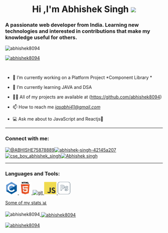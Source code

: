 <h1 align="center">Hi ,I'm Abhishek Singh <img  src=src="https://readme-typing-svg.demolab.com? font=Fira+Code&weight=600&size=22&pause=1000&color=00f7ff&random=false&width=535&lines=%E2%9C%A8+Hey%2C+I'm+Abhishek Singh.+You+are+Welcome!+%F0%9F%8C%9F" ></h1>
<h3 align="left">A passionate  web developer from India. Learning new technologies and interested in contributions that make my knowledge useful for others.</h3>

<!-- <p align="right"> <img src="https://komarev.com/ghpvc/?username=abhishek8094&label=Profile%20views&color=0e75b6&style=flat" alt="Abhishek Singh" /> </p>

<p align="center"> <a href="https://github.com/ryo-ma/github-profile-trophy"><img src="https://github-profile-trophy.vercel.app/?username=abhishek8094" alt="Abhishek singh" /></a> </p>
 -->
 <p align="left"> <img src="https://komarev.com/ghpvc/?username=abhishek8094&label=Profile%20views&color=0e75b6&style=flat" alt="abhishek8094" /> </p>

<p align="left"> <a href="https://github.com/ryo-ma/github-profile-trophy"><img src="https://github-profile-trophy.vercel.app/?username=abhishek8094" alt="abhishek8094" /></a> </p>

<p align="left"> <a href="https://twitter.com/" target="blank"><img src="https://img.shields.io/twitter/follow/?logo=twitter&style=for-the-badge" alt="" /></a> </p>

- 🔭 I’m currently working on a Platform Project *Component Library *

- 🌱 I’m currently learning JAVA and DSA
 
- 👨‍💻 All of my projects are available at (https://github.com/abhishek8094)

- 📫 How to reach me *iasabhi41@gmail.com*
 
-  💻 Ask me about to JavaScript and Reactjs🥂
<hr>

<h3 align="left"> Connect with me:</h3>
<p align="left">
 <a href="https://twitter.com/ABHISHE75878889" target="_blank"><img align="center" src="https://raw.githubusercontent.com/rahuldkjain/github-profile-readme-generator/master/src/images/icons/Social/twitter.svg" alt="@ABHISHE75878889" height="30" width="40" /></a><a href="https://www.linkedin.com/in/abhishek-singh-42145a207/" target="_blank"><img align="center" src="https://raw.githubusercontent.com/rahuldkjain/github-profile-readme-generator/master/src/images/icons/Social/linked-in-alt.svg" alt="abhishek-singh-42145a207" height="30" width="40" /></a><a href="https://www.instagram.com/cse_boy_abhishek_singh/?hl=en" target="_blank"><img align="center" src="https://raw.githubusercontent.com/rahuldkjain/github-profile-readme-generator/master/src/images/icons/Social/instagram.svg" alt="cse_boy_abhishek_singh" height="30" width="40" /></a><a href="https://www.youtube.com/channel/UCoyt9QfKf9DdErN04B5J0_g" target="_blank"><img align="center" src="https://raw.githubusercontent.com/rahuldkjain/github-profile-readme-generator/master/src/images/icons/Social/youtube.svg" alt="Abhishek singh" height="30" width="40" /></a> <!--<a href="https://www.codechef.com/users/abhishek1_2" target="_blank"><img align="center" src="https://cdn.jsdelivr.net/npm/simple-icons@3.1.0/icons/codechef.svg" alt="abhishek1_2" height="30" width="40" /></a><a href="https://www.hackerrank.com/iasabhi41" target="_blank"><img align="center" src="https://raw.githubusercontent.com/rahuldkjain/github-profile-readme-generator/master/src/images/icons/Social/hackerrank.svg" alt="@iasabhi41" height="30" width="40" /></a> -->
</p> 
<hr>
<h3 align="left">Languages and Tools:</h3>
<a href="https://www.javaprogramming.com/" target="_blank" rel="noreferrer"> <img src="https://raw.githubusercontent.com/devicons/devicon/master/icons/c/c-original.svg" alt="c" width="40" height="40"/> </a><a href="https://www.w3.org/html/" target="_blank" rel="noreferrer"> <img src="https://raw.githubusercontent.com/devicons/devicon/master/icons/html5/html5-original-wordmark.svg" alt="html5" width="40" height="40"/> </a> <a href="https://git-scm.com/" target="_blank" rel="noreferrer"> <img src="https://www.vectorlogo.zone/logos/git-scm/git-scm-icon.svg" alt="git" width="40" height="40"/> </a> <a href="https://developer.mozilla.org/en-US/docs/Web/JavaScript" target="_blank" rel="noreferrer"> <img src="https://raw.githubusercontent.com/devicons/devicon/master/icons/javascript/javascript-original.svg" alt="javascript" width="40" height="40"/> </a> <a href="https://www.photoshop.com/en" target="_blank" rel="noreferrer"> <img src="https://raw.githubusercontent.com/devicons/devicon/master/icons/photoshop/photoshop-line.svg" alt="photoshop" width="40" height="40"/>   
</p>

Some of my stats 📊

 <p><img align="left" src="https://github-readme-stats.vercel.app/api/top-langs/?username=anuraghazra&langs_count=8$theme=midnight-purple" alt="abhishek8094" /></p>

<p>&nbsp;<img align="center" src="https://github-readme-stats.vercel.app/api?username=abhishek8094&show_icons=true&theme=midnight-purple" alt="abhishek8094" /></p>

<p><img align="center" src="https://github-readme-streak-stats.herokuapp.com/?user=abhishek8094&" alt="abhishek8094" /></p>


<p> <img scr="https://github-readme-stats.vercel.app/api/pin/?username=anuraghazra&repo=https://github.com/sunny81201/myportfolio"> <?p>
